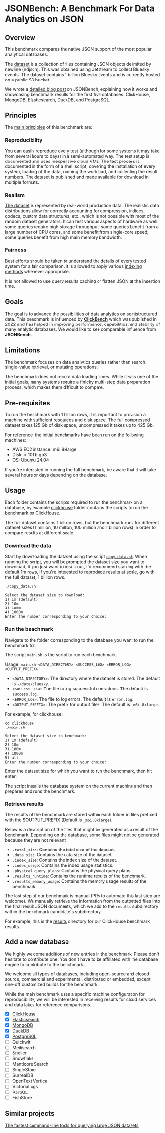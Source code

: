 # JSONBench: A Benchmark For Data Analytics on JSON

## Overview

This benchmark compares the native JSON support of the most popular analytical databases.

The [dataset](https://clickhouse.com/blog/json-bench-clickhouse-vs-mongodb-elasticsearch-duckdb-postgresql#the-json-dataset---a-billion-bluesky-events) is a collection of files containing JSON objects delimited by newline (ndjson). This was obtained using Jetstream to collect Bluesky events. The dataset contains 1 billion Bluesky events and is currently hosted on a public S3 bucket. 

We wrote a [detailed blog post](https://clickhouse.com/blog/json-bench-clickhouse-vs-mongodb-elasticsearch-duckdb-postgresql) on JSONBench, explaining how it works and showcasing benchmark results for the first five databases: ClickHouse, MongoDB, Elasticsearch, DuckDB, and PostgreSQL.

## Principles

The [main principles](https://clickhouse.com/blog/json-bench-clickhouse-vs-mongodb-elasticsearch-duckdb-postgresql#benchmark-methodology) of this benchmark are:

### Reproducibility

You can easily reproduce every test (although for some systems it may take from several hours to days) in a semi-automated way. The test setup is documented and uses inexpensive cloud VMs. The test process is documented in the form of a shell script, covering the installation of every system, loading of the data, running the workload, and collecting the result numbers. The dataset is published and made available for download in multiple formats.

### Realism

[The dataset](https://clickhouse.com/blog/json-bench-clickhouse-vs-mongodb-elasticsearch-duckdb-postgresql#the-json-dataset---a-billion-bluesky-events) is represented by real-world production data. The realistic data distributions allow for correctly accounting for compression, indices, codecs, custom data structures, etc., which is not possible with most of the random dataset generators. It can test various aspects of hardware as well: some queries require high storage throughput; some queries benefit from a large number of CPU cores, and some benefit from single-core speed; some queries benefit from high main memory bandwidth.

### Fairness

Best efforts should be taken to understand the details of every tested system for a fair comparison. It is allowed to apply various [indexing methods](https://clickhouse.com/blog/json-bench-clickhouse-vs-mongodb-elasticsearch-duckdb-postgresql#some-json-paths-can-be-used-for-indexes-and-data-sorting) whenever appropriate.

It is [not allowed](https://clickhouse.com/blog/json-bench-clickhouse-vs-mongodb-elasticsearch-duckdb-postgresql#no-query-results-cache) to use query results caching or flatten JSON at the insertion time.  

## Goals

The goal is to advance the possibilities of data analytics on semistructured data. This benchmark is influenced by **[ClickBench](https://github.com/ClickHouse/ClickBench)** which was published in 2022 and has helped in improving performance, capabilities, and stability of many analytic databases. We would like to see comparable influence from **JSONBench**.

## Limitations

The benchmark focuses on data analytics queries rather than search, single-value retrieval, or mutating operations.

The benchmark does not record data loading times. While it was one of the initial goals, many systems require a finicky multi-step data preparation process, which makes them difficult to compare.

## Pre-requisites

To run the benchmark with 1 billion rows, it is important to provision a machine with sufficient resources and disk space. The full compressed dataset takes 125 Gb of disk space, uncompressed it takes up to 425 Gb. 

For reference, the initial benchmarks have been run on the following machines: 
- AWS EC2 instance: m6i.8xlarge
- Disk: > 10Tb gp3
- OS: Ubuntu 24.04

If you're interested in running the full benchmark, be aware that it will take several hours or days depending on the database.

## Usage 

Each folder contains the scripts required to run the benchmark on a database, by example [clickhouse](./clickhouse/) folder contains the scripts to run the benchmark on ClickHouse.

The full dataset contains 1 billion rows, but the benchmark runs for different dataset sizes (1 million, 10 million, 100 million and 1 billion rows) in order to compare results at different scale. 

### Download the data

Start by downloading the dataset using the script [`copy_data.sh`](./copy_data.sh). When running the script, you will be prompted the dataset size you want to download, if you just want to test it out, I'd recommend starting with the default 1m rows, if you're interested to reproduce results at scale, go with the full dataset, 1 billion rows. 

```
./copy_data.sh 

Select the dataset size to download:
1) 1m (default)
2) 10m
3) 100m
4) 1000m
Enter the number corresponding to your choice: 
```

### Run the benchmark

Navigate to the folder corresponding to the database you want to run the benchmark for. 

The script `main.sh` is the script to run each benchmark. 

Usage: `main.sh <DATA_DIRECTORY> <SUCCESS_LOG> <ERROR_LOG> <OUTPUT_PREFIX>`

- `<DATA_DIRECTORY>`: The directory where the dataset is stored. The default is `~/data/bluesky`.
- `<SUCCESS_LOG>`: The file to log successful operations. The default is `success.log`.
- `<ERROR_LOG>`: The file to log errors. The default is `error.log`.
- `<OUTPUT_PREFIX>`: The prefix for output files. The default is `_m6i.8xlarge`.

For example, for clickhouse:

```
cd clickhouse
./main.sh 

Select the dataset size to benchmark:
1) 1m (default)
2) 10m
3) 100m
4) 1000m
5) all
Enter the number corresponding to your choice: 
```

Enter the dataset size for which you want to run the benchmark, then hit enter. 

The script installs the database system on the current machine and then prepares and runs the benchmark.

### Retrieve results

The results of the benchmark are stored within each folder in files prefixed with the $OUTPUT_PREFIX (Default is `_m6i.8xlarge`).

Below is a description of the files that might be generated as a result of the benchmark. Depending on the database, some files might not be generated because they are not relevant. 

- `.total_size`: Contains the total size of the dataset.
- `.data_size`: Contains the data size of the dataset.
- `.index_size`: Contains the index size of the dataset.
- `.index_usage`: Contains the index usage statistics.
- `.physical_query_plans`: Contains the physical query plans.
- `.results_runtime`: Contains the runtime results of the benchmark.
- `.results_memory_usage`: Contains the memory usage results of the benchmark.

The last step of our benchmark is manual (PRs to automate this last step are welcome). We manually retrieve the information from the outputted files into the final result JSON documents, which we add to the `results` subdirectory within the benchmark candidate's subdirectory. 

For example, this is the [results](./clickhouse/results) directory for our ClickHouse benchmark results.

## Add a new database

We highly welcome additions of new entries in the benchmark! Please don't hesitate to contribute one.
You don't have to be affiliated with the database engine to contribute to the benchmark.

We welcome all types of databases, including open-source and closed-source, commercial and experimental, distributed or embedded, except one-off customized builds for the benchmark.

While the main benchmark uses a specific machine configuration for reproducibility, we will be interested in receiving results for cloud services and data lakes for reference comparisons.

- [x] [ClickHouse](https://clickhouse.com/blog/json-bench-clickhouse-vs-mongodb-elasticsearch-duckdb-postgresql#clickhouse)
- [x] [Elasticsearch](https://clickhouse.com/blog/json-bench-clickhouse-vs-mongodb-elasticsearch-duckdb-postgresql#elasticsearch)
- [x] [MongoDB](https://clickhouse.com/blog/json-bench-clickhouse-vs-mongodb-elasticsearch-duckdb-postgresql#mongodb)
- [x] [DuckDB](https://clickhouse.com/blog/json-bench-clickhouse-vs-mongodb-elasticsearch-duckdb-postgresql#duckdb)
- [x] [PostgreSQL](https://clickhouse.com/blog/json-bench-clickhouse-vs-mongodb-elasticsearch-duckdb-postgresql#postgresql)
- [ ] Quickwit
- [ ] Meilisearch
- [ ] Sneller
- [ ] Snowflake
- [ ] Manticore Search
- [ ] SingleStore
- [ ] SurrealDB
- [ ] OpenText Vertica
- [ ] VictoriaLogs
- [ ] PartiQL
- [ ] FishStore

## Similar projects

[The fastest command-line tools for querying large JSON datasets](https://colab.research.google.com/github/dcmoura/spyql/blob/master/notebooks/json_benchmark.ipynb)
